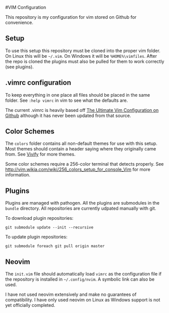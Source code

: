 #VIM Configuration

This repository is my configuration for vim stored on Github for convenience.

## Setup

To use this setup this repository must be cloned into the proper vim folder. On Linux this will be `~/.vim`. On Windows it will be `%HOME%\vimfiles`. After the repo is cloned the plugins must also be pulled for them to work correctly (see plugins).

## .vimrc configuration

To keep everything in one place all files should be placed in the same folder. See `:help vimrc` in vim to see what the defaults are.

The current .vimrc is heavily based off [The Ultimate Vim Configuration on Github](https://github.com/amix/vimrc) although it has never been updated from that source.

## Color Schemes

The `colors` folder contains all non-default themes for use with this setup. Most themes should contain a header saying where they originally came from. See [Vivify](http://bytefluent.com/vivify/) for more themes.

Some color schemes require a 256-color terminal that detects properly. See http://vim.wikia.com/wiki/256_colors_setup_for_console_Vim for more information.

## Plugins

Plugins are managed with pathogen. All the plugins are submodules in the `bundle` directory. All repositories are currently udpated manually with git.

To download plugin repositories:

    git submodule update --init --recursive

To update plugin repositories:

    git submodule foreach git pull origin master

## Neovim

The `init.vim` file should automatically load `vimrc` as the configuration file if the repository is installed in `~/.config/nvim`. A symbolic link can also be used.

I have not used neovim extensively and make no guarantees of compatibility. I have only used neovim on Linux as Windows support is not yet officially completed.
